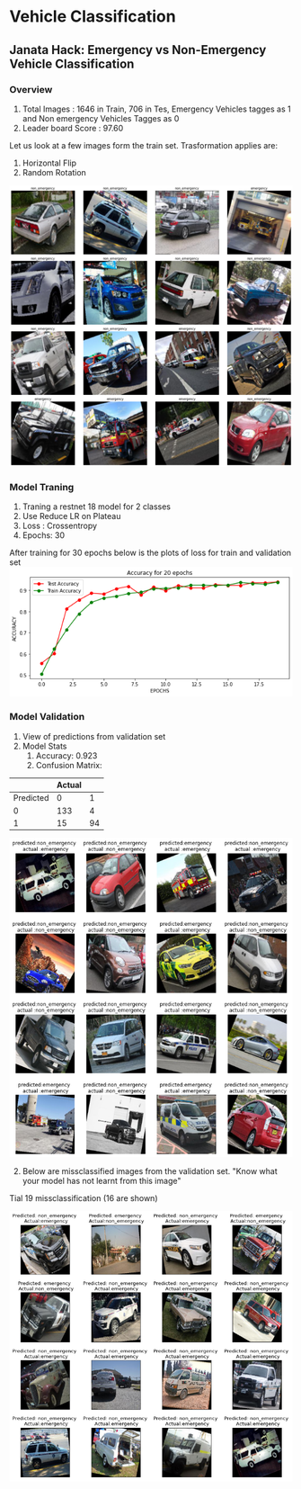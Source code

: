 # Vehicle Classification
## Janata Hack: Emergency vs Non-Emergency Vehicle Classification

### Overview
1. Total Images : 1646 in Train, 706 in Tes, Emergency Vehicles tagges as 1 and Non emergency Vehicles Tagges as 0
2. Leader board Score : 97.60

Let us look at a few images form the train set.
Trasformation applies are:
1. Horizontal Flip
2. Random Rotation

![raw images](https://github.com/prarthananbhat/vehicle_classification/blob/master/raw%20data.png?raw=true "Raw Data")

### Model Traning

1. Traning a restnet 18 model for 2 classes
2. Use Reduce LR on Plateau
3. Loss : Crossentropy
4. Epochs: 30

After training for 30 epochs below is the plots of loss for train and validation set
![loss curves](https://github.com/prarthananbhat/vehicle_classification/blob/master/loss%20curves.png?raw=true "Loss Curves")

### Model Validation
1. View of predictions from validation set
2. Model Stats
    1. Accuracy: 0.923
    2. Confusion Matrix: 

|           | Actual |    |
|-----------|--------|----|
| Predicted | 0      | 1  |
| 0         | 133    | 4  | 
| 1         | 15     | 94 |

![sample validation](https://github.com/prarthananbhat/vehicle_classification/blob/master/sample%20validations.png?raw=true "Sample Images form Validation Set")

2. Below are missclassified images from the validation set. "Know what your model has not learnt from this image"

Tial 19 missclassification (16 are shown)

![misclassification](https://github.com/prarthananbhat/vehicle_classification/blob/master/miss%20classified%20images.png?raw=true "Misclassified images")




